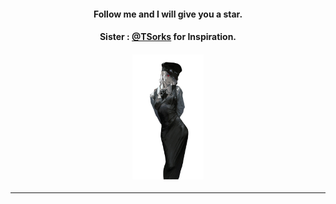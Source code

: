 #### <p align="center"> Follow me and I will give you a star. </p>

#### <p align="center">Sister : [@TSorks](https://github.com/TSorks) for Inspiration.</p>

#### <p align="center"> <img src="https://github.com/Famixy/Famixy/blob/master/assets/Fami.png" height="200px"> 

---
  
<!--<img src="https://github-readme-stats.vercel.app/api?username=Famixy&show_icons=true&theme=yeblu" width="350px"> </p>-->

<!--#### <p align="center"><img src="https://github.com/Famixy/Famixy/blob/master/assets/StarsTruck.png" width="60px"></p>-->
